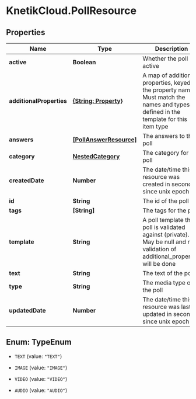 # KnetikCloud.PollResource

## Properties
Name | Type | Description | Notes
------------ | ------------- | ------------- | -------------
**active** | **Boolean** | Whether the poll is active | 
**additionalProperties** | [**{String: Property}**](Property.md) | A map of additional properties, keyed on the property name.  Must match the names and types defined in the template for this item type | [optional] 
**answers** | [**[PollAnswerResource]**](PollAnswerResource.md) | The answers to the poll | 
**category** | [**NestedCategory**](NestedCategory.md) | The category for the poll | 
**createdDate** | **Number** | The date/time this resource was created in seconds since unix epoch | [optional] 
**id** | **String** | The id of the poll | [optional] 
**tags** | **[String]** | The tags for the poll | [optional] 
**template** | **String** | A poll template this poll is validated against (private). May be null and no validation of additional_properties will be done | [optional] 
**text** | **String** | The text of the poll | 
**type** | **String** | The media type of the poll | 
**updatedDate** | **Number** | The date/time this resource was last updated in seconds since unix epoch | [optional] 


<a name="TypeEnum"></a>
## Enum: TypeEnum


* `TEXT` (value: `"TEXT"`)

* `IMAGE` (value: `"IMAGE"`)

* `VIDEO` (value: `"VIDEO"`)

* `AUDIO` (value: `"AUDIO"`)





